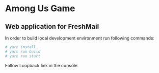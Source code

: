 # Among Us Game

## Web application for FreshMail

In order to build local development environment run following commands:

```bash
# yarn install
# yarn run build
# yarn run start
```
Follow Loopback link in the console.
